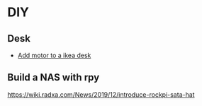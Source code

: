 # DIY 

## Desk

* [Add motor to a ikea desk](https://www.youtube.com/watch?v=pKyYEM-dN2o)

## Build a NAS with rpy

https://wiki.radxa.com/News/2019/12/introduce-rockpi-sata-hat
